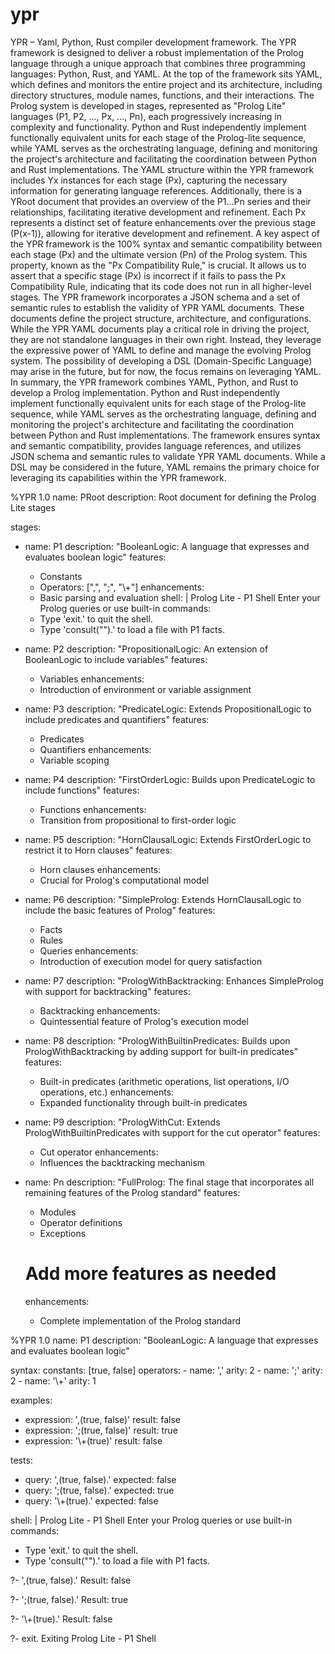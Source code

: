 # ypr
YPR – Yaml, Python, Rust compiler development framework.
The YPR framework is designed to deliver a robust implementation of the Prolog language through a unique approach that combines three programming languages: Python, Rust, and YAML. At the top of the framework sits YAML, which defines and monitors the entire project and its architecture, including directory structures, module names, functions, and their interactions.
The Prolog system is developed in stages, represented as "Prolog Lite" languages (P1, P2, ..., Px, ..., Pn), each progressively increasing in complexity and functionality. Python and Rust independently implement functionally equivalent units for each stage of the Prolog-lite sequence, while YAML serves as the orchestrating language, defining and monitoring the project's architecture and facilitating the coordination between Python and Rust implementations.
The YAML structure within the YPR framework includes Yx instances for each stage (Px), capturing the necessary information for generating language references. Additionally, there is a YRoot document that provides an overview of the P1...Pn series and their relationships, facilitating iterative development and refinement. Each Px represents a distinct set of feature enhancements over the previous stage (P(x-1)), allowing for iterative development and refinement.
A key aspect of the YPR framework is the 100% syntax and semantic compatibility between each stage (Px) and the ultimate version (Pn) of the Prolog system. This property, known as the "Px Compatibility Rule," is crucial. It allows us to assert that a specific stage (Px) is incorrect if it fails to pass the Px Compatibility Rule, indicating that its code does not run in all higher-level stages.
The YPR framework incorporates a JSON schema and a set of semantic rules to establish the validity of YPR YAML documents. These documents define the project structure, architecture, and configurations. While the YPR YAML documents play a critical role in driving the project, they are not standalone languages in their own right. Instead, they leverage the expressive power of YAML to define and manage the evolving Prolog system. The possibility of developing a DSL (Domain-Specific Language) may arise in the future, but for now, the focus remains on leveraging YAML.
In summary, the YPR framework combines YAML, Python, and Rust to develop a Prolog implementation. Python and Rust independently implement functionally equivalent units for each stage of the Prolog-lite sequence, while YAML serves as the orchestrating language, defining and monitoring the project's architecture and facilitating the coordination between Python and Rust implementations. The framework ensures syntax and semantic compatibility, provides language references, and utilizes JSON schema and semantic rules to validate YPR YAML documents. While a DSL may be considered in the future, YAML remains the primary choice for leveraging its capabilities within the YPR framework.

%YPR 1.0
name: PRoot
description: Root document for defining the Prolog Lite stages

stages:
  - name: P1
    description: "BooleanLogic: A language that expresses and evaluates boolean logic"
    features:
      - Constants
      - Operators: [",", ";", "\\+"]
    enhancements:
      - Basic parsing and evaluation
    shell: |
      Prolog Lite - P1 Shell
      Enter your Prolog queries or use built-in commands:
      - Type 'exit.' to quit the shell.
      - Type 'consult("<filename>").' to load a file with P1 facts.

  - name: P2
    description: "PropositionalLogic: An extension of BooleanLogic to include variables"
    features:
      - Variables
    enhancements:
      - Introduction of environment or variable assignment

  - name: P3
    description: "PredicateLogic: Extends PropositionalLogic to include predicates and quantifiers"
    features:
      - Predicates
      - Quantifiers
    enhancements:
      - Variable scoping

  - name: P4
    description: "FirstOrderLogic: Builds upon PredicateLogic to include functions"
    features:
      - Functions
    enhancements:
      - Transition from propositional to first-order logic

  - name: P5
    description: "HornClausalLogic: Extends FirstOrderLogic to restrict it to Horn clauses"
    features:
      - Horn clauses
    enhancements:
      - Crucial for Prolog's computational model

  - name: P6
    description: "SimpleProlog: Extends HornClausalLogic to include the basic features of Prolog"
    features:
      - Facts
      - Rules
      - Queries
    enhancements:
      - Introduction of execution model for query satisfaction

  - name: P7
    description: "PrologWithBacktracking: Enhances SimpleProlog with support for backtracking"
    features:
      - Backtracking
    enhancements:
      - Quintessential feature of Prolog's execution model

  - name: P8
    description: "PrologWithBuiltinPredicates: Builds upon PrologWithBacktracking by adding support for built-in predicates"
    features:
      - Built-in predicates (arithmetic operations, list operations, I/O operations, etc.)
    enhancements:
      - Expanded functionality through built-in predicates

  - name: P9
    description: "PrologWithCut: Extends PrologWithBuiltinPredicates with support for the cut operator"
    features:
      - Cut operator
    enhancements:
      - Influences the backtracking mechanism

  - name: Pn
    description: "FullProlog: The final stage that incorporates all remaining features of the Prolog standard"
    features:
      - Modules
      - Operator definitions
      - Exceptions
      # Add more features as needed
    enhancements:
      - Complete implementation of the Prolog standard


%YPR 1.0
name: P1
description: "BooleanLogic: A language that expresses and evaluates boolean logic"

syntax:
  constants: [true, false]
  operators:
    - name: ','
      arity: 2
    - name: ';'
      arity: 2
    - name: '\\+'
      arity: 1

examples:
  - expression: ',(true, false)'
    result: false
  - expression: ';(true, false)'
    result: true
  - expression: '\\+(true)'
    result: false

tests:
  - query: ',(true, false).'
    expected: false
  - query: ';(true, false).'
    expected: true
  - query: '\\+(true).'
    expected: false

shell: |
  Prolog Lite - P1 Shell
  Enter your Prolog queries or use built-in commands:
  - Type 'exit.' to quit the shell.
  - Type 'consult("<filename>").' to load a file with P1 facts.

  ?- ',(true, false).'
  Result: false

  ?- ';(true, false).'
  Result: true

  ?- '\\+(true).'
  Result: false

  ?- exit.
  Exiting Prolog Lite - P1 Shell

